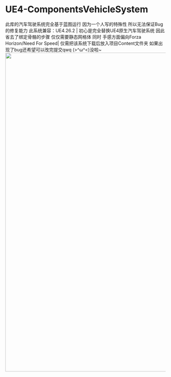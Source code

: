 # UE4-ComponentsVehicleSystem
此库的汽车驾驶系统完全基于蓝图运行 因为一个人写的特殊性 所以无法保证Bug的修复能力 此系统兼容：UE4.26.2 |
初心是完全替换UE4原生汽车驾驶系统 因此省去了绑定骨骼的步骤 仅仅需要静态网格体 同时 手感方面偏向Forza Horizon/Need For Speed|
仅需把该系统下载后放入项目Content文件夹 如果出现了bug还希望可以改完提交qwq
(>^ω^<)没啦~<br>
<img src="https://github.com/HaibaraAi07/UE4-ComponentsVehicleSystem/blob/main/Prompt_picture/Class.png" width=1000>
